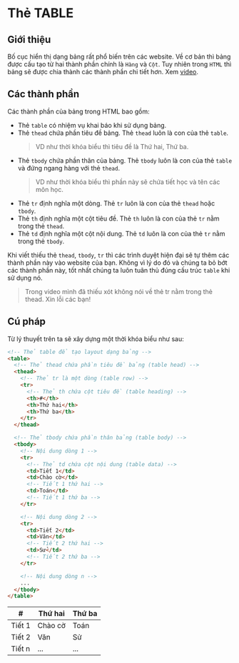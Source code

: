 # Thẻ TABLE

## Giới thiệu

Bố cục hiển thị dạng bảng rất phổ biến trên các website. Về cơ bản thì bảng được cấu tạo từ hai thành phần chính là `Hàng` và `Cột`. Tuy nhiên trong `HTML` thì bảng sẽ được chia thành các thành phần chi tiết hơn. Xem [video](https://youtu.be/AzmdwZ6e_aM?t=4).

## Các thành phần

Các thành phần của bảng trong HTML bao gồm:

- Thẻ `table` có nhiệm vụ khai báo khi sử dụng bảng.
- Thẻ `thead` chứa phần tiêu đề bảng. Thẻ `thead` luôn là con của thẻ `table`.
  > VD như thời khóa biểu thì tiêu đề là Thứ hai, Thứ ba.
- Thẻ `tbody` chứa phần thân của bảng. Thẻ `tbody` luôn là con của thẻ `table` và đứng ngang hàng với thẻ `thead`.
  > VD như thời khóa biểu thì phần này sẽ chứa tiết học và tên các môn học.
- Thẻ `tr` định nghĩa một dòng. Thẻ `tr` luôn là con của thẻ `thead` hoặc `tbody`.
- Thẻ `th` định nghĩa một cột tiêu đề. Thẻ `th` luôn là con của thẻ `tr` nằm trong thẻ `thead`.
- Thẻ `td` định nghĩa một cột nội dung. Thẻ `td` luôn là con của thẻ `tr` nằm trong thẻ `tbody`.

Khi viết thiếu thẻ `thead`, `tbody`, `tr` thì các trình duyệt hiện đại sẽ tự thêm các thành phần này vào website của bạn. Không vì lý do đó và chúng ta bỏ bớt các thành phần này, tốt nhất chúng ta luôn tuân thủ đúng cấu trúc `table` khi sử dụng nó.

> Trong video mình đã thiếu xót không nói về thẻ tr nằm trong thẻ thead. Xin lỗi các bạn!

## Cú pháp

Từ lý thuyết trên ta sẽ xây dựng một thời khóa biểu như sau:

```html
<!-- Thẻ table để tạo layout dạng bảng -->
<table>
  <!-- Thẻ thead chứa phần tiêu đề bảng (table head) -->
  <thead>
    <!-- Thẻ tr là một dòng (table row) -->
    <tr>
      <!-- Thẻ th chứa cột tiêu đề (table heading) -->
      <th>#</th>
      <th>Thứ hai</th>
      <th>Thứ ba</th>
    </tr>
  </thead>

  <!-- Thẻ tbody chứa phần thân bảng (table body) -->
  <tbody>
    <!-- Nội dung dòng 1 -->
    <tr>
      <!-- Thẻ td chứa cột nội dung (table data) -->
      <td>Tiết 1</td>
      <td>Chào cờ</td>
      <!-- Tiết 1 thứ hai -->
      <td>Toán</td>
      <!-- Tiết 1 thứ ba -->
    </tr>

    <!-- Nội dung dòng 2 -->
    <tr>
      <td>Tiết 2</td>
      <td>Văn</td>
      <!-- Tiết 2 thứ hai -->
      <td>Sử</td>
      <!-- Tiết 2 thứ ba -->
    </tr>

    <!-- Nội dung dòng n -->
    ...
  </tbody>
</table>
```

| #      | Thứ hai | Thứ ba |
| ------ | ------- | ------ |
| Tiết 1 | Chào cờ | Toán   |
| Tiết 2 | Văn     | Sử     |
| Tiết n | ...     | ...    |
